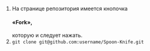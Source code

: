<ol>
<li>На странице репозитория имеется кнопочка <h4>«Fork»,</h4> которую и следует нажать.</li>
<li><code>git clone git@github.com:username/Spoon-Knife.git</code></li>

</ol>